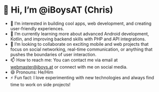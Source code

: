 # 👋 Hi, I’m @iBoysAT (Chris)

- 👀 I’m interested in building cool apps, web development, and creating user-friendly experiences.
- 🌱 I’m currently learning more about advanced Android development, Kotlin, and improving backend skills with PHP and API integrations.
- 💞️ I’m looking to collaborate on exciting mobile and web projects that focus on social networking, real-time communication, or anything that pushes the boundaries of user interaction.
- 📫 How to reach me: You can contact me via email at webmaster@iboys.at or connect with me on social media.
- 😄 Pronouns: He/Him
- ⚡ Fun fact: I love experimenting with new technologies and always find time to work on side projects!


